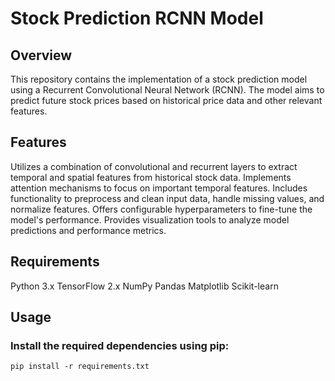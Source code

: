# Stock Prediction RCNN Model
## Overview
This repository contains the implementation of a stock prediction model using a Recurrent Convolutional Neural Network (RCNN). The model aims to predict future stock prices based on historical price data and other relevant features.

## Features
Utilizes a combination of convolutional and recurrent layers to extract temporal and spatial features from historical stock data.
Implements attention mechanisms to focus on important temporal features.
Includes functionality to preprocess and clean input data, handle missing values, and normalize features.
Offers configurable hyperparameters to fine-tune the model's performance.
Provides visualization tools to analyze model predictions and performance metrics.
## Requirements
Python 3.x
TensorFlow 2.x
NumPy
Pandas
Matplotlib
Scikit-learn
## Usage
### Install the required dependencies using pip:

```
pip install -r requirements.txt
```
